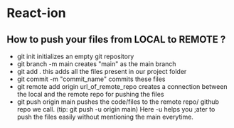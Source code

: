# React-ion

## How to push your files from LOCAL to REMOTE ?
- git init
  initializes an empty git repository
- git branch -m main
  creates "main" as the main branch
- git add .
  this adds all the files present in our project folder
- git commit -m "commit_name"
  commits these files
- git remote add origin url_of_remote_repo
  creates a connection between the local and the remote repo for pushing the files
- git push origin main
  pushes the code/files to the remote repo/ github repo we call.
  (tip: git push -u origin main)
  Here -u helps you ;ater to push the files easily without mentioning the main everytime.
            
  
